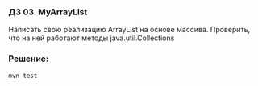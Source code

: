 ### ДЗ 03. MyArrayList
Написать свою реализацию ArrayList на основе массива. Проверить, что на ней работают методы java.util.Collections
### Решение:
```
mvn test
```
